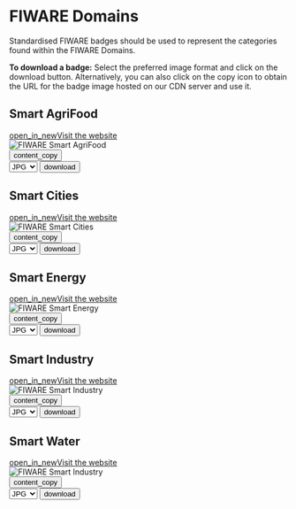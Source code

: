 <div id="social-meta">
<meta property="og:title" content="Guidelines for the usage of FIWARE logos and visual identity" />
<meta property="og:description" content="These guidelines help you to use best our FIWARE brand assets." />
<meta property="og:type" content="documentation" />
<meta property="og:url" content="https://fiware-brand-guide.readthedocs.org" />
<meta property="og:image" content="https://www.fiware.org/wp-content/uploads/FF_Banner_General.png" />
<meta name="twitter:card" content="summary_large_image">
<meta name="twitter:site" content="@FIWARE">
<meta name="twitter:title" content="Guidelines for the usage of FIWARE logos and visual identity">
<meta name="twitter:description" content="These guidelines help you to use best our FIWARE brand assets.">
<meta name="twitter:image" content="https://www.fiware.org/wp-content/uploads/FF_Banner_General.png">
</div>

# FIWARE Domains

Standardised FIWARE badges should be used to represent the categories found within the FIWARE Domains.

**To download a badge:** Select the preferred image format and click on the download button. Alternatively, you can also click on the copy icon to obtain the URL for the badge image hosted on our CDN server and use it.

## Smart AgriFood

<div class="secondary-btn">
    <a href="https://www.fiware.org/community/smart-agrifood/" target="_blank"><span class="material-symbols-outlined">open_in_new</span>Visit the website</a>
</div>

<div class="badges-container">
    <div class="badge-container">
        <img class="badge" src="https://www.fiware.org/custom/brand-guide/img/badges/domains/svg/smart-agrifood.svg" alt="FIWARE Smart AgriFood" onContextMenu="return false;">
        <div class="dwl-container">
            <button class="copy" data-clipboard-text="https://www.fiware.org/custom/brand-guide/img/badges/domains/svg/smart-agrifood.svg" data-original-title="Copied!"><span class="material-symbols-outlined">content_copy</span></button>
            <form class="badge-dwl" target="_blank" onsubmit="this.action = document.getElementById('agrifood').value">
                <select id="agrifood">
                    <option value="https://www.fiware.org/custom/brand-guide/img/badges/domains/jpg/smart-agrifood.jpg">JPG</option>
                    <option value="https://www.fiware.org/custom/brand-guide/img/badges/domains/png/smart-agrifood.png">PNG</option>
                    <option value="https://www.fiware.org/custom/brand-guide/img/badges/domains/svg/smart-agrifood.svg">SVG</option>
                    <option value="https://www.fiware.org/custom/brand-guide/img/badges/domains/eps/smart-agrifood.eps">EPS</option>
                </select>
                <input type="submit" value="download" class="material-symbols-outlined dwl" />
            </form>
        </div>
    </div>
</div>

## Smart Cities

<div class="secondary-btn">
    <a href="https://www.fiware.org/about-us/smart-cities/" target="_blank"><span class="material-symbols-outlined">open_in_new</span>Visit the website</a>
</div>

<div class="badges-container">
    <div class="badge-container">
        <img class="badge" src="https://www.fiware.org/custom/brand-guide/img/badges/domains/svg/smart-cities.svg" alt="FIWARE Smart Cities" onContextMenu="return false;">
        <div class="dwl-container">
            <button class="copy" data-clipboard-text="https://www.fiware.org/custom/brand-guide/img/badges/domains/svg/smart-cities.svg" data-original-title="Copied!"><span class="material-symbols-outlined">content_copy</span></button>
            <form class="badge-dwl" target="_blank" onsubmit="this.action = document.getElementById('cities').value">
                    <select id="cities">
                        <option value="https://www.fiware.org/custom/brand-guide/img/badges/domains/jpg/smart-cities.jpg">JPG</option>
                        <option value="https://www.fiware.org/custom/brand-guide/img/badges/domains/png/smart-cities.png">PNG</option>
                        <option value="https://www.fiware.org/custom/brand-guide/img/badges/domains/svg/smart-cities.svg">SVG</option>
                        <option value="https://www.fiware.org/custom/brand-guide/img/badges/domains/eps/smart-cities.eps">EPS</option>
                    </select>
                <input type="submit" value="download" class="material-symbols-outlined dwl" />
            </form>
        </div>
    </div>
</div>

## Smart Energy

<div class="secondary-btn">
    <a href="https://www.fiware.org/about-us/smart-energy/" target="_blank"><span class="material-symbols-outlined">open_in_new</span>Visit the website</a>
</div>

<div class="badges-container">
    <div class="badge-container">
        <img class="badge" src="https://www.fiware.org/custom/brand-guide/img/badges/domains/svg/smart-energy.svg" alt="FIWARE Smart Energy" onContextMenu="return false;">
        <div class="dwl-container">
            <button class="copy" data-clipboard-text="https://www.fiware.org/custom/brand-guide/img/badges/domains/svg/smart-energy.svg" data-original-title="Copied!"><span class="material-symbols-outlined">content_copy</span></button>
            <form class="badge-dwl" target="_blank" onsubmit="this.action = document.getElementById('energy').value">
                    <select id="energy">
                        <option value="https://www.fiware.org/custom/brand-guide/img/badges/domains/jpg/smart-energy.jpg">JPG</option>
                        <option value="https://www.fiware.org/custom/brand-guide/img/badges/domains/png/smart-energy.png">PNG</option>
                        <option value="https://www.fiware.org/custom/brand-guide/img/badges/domains/svg/smart-energy.svg">SVG</option>
                        <option value="https://www.fiware.org/custom/brand-guide/img/badges/domains/eps/smart-energy.eps">EPS</option>
                    </select>
                <input type="submit" value="download" class="material-symbols-outlined dwl" />
            </form>
        </div>
    </div>
</div>

## Smart Industry

<div class="secondary-btn">
    <a href="https://www.fiware.org/about-us/smart-industry/" target="_blank"><span class="material-symbols-outlined">open_in_new</span>Visit the website</a>
</div>

<div class="badges-container">
    <div class="badge-container">
        <img class="badge" src="https://www.fiware.org/custom/brand-guide/img/badges/domains/svg/smart-industry.svg" alt="FIWARE Smart Industry" onContextMenu="return false;">
        <div class="dwl-container">
            <button class="copy" data-clipboard-text="https://www.fiware.org/custom/brand-guide/img/badges/domains/svg/smart-industry.svg" data-original-title="Copied!"><span class="material-symbols-outlined">content_copy</span></button>
            <form class="badge-dwl" target="_blank" onsubmit="this.action = document.getElementById('industry').value">
                    <select id="industry">
                        <option value="https://www.fiware.org/custom/brand-guide/img/badges/domains/jpg/smart-industry.jpg">JPG</option>
                        <option value="https://www.fiware.org/custom/brand-guide/img/badges/domains/png/smart-industry.png">PNG</option>
                        <option value="https://www.fiware.org/custom/brand-guide/img/badges/domains/svg/smart-industry.svg">SVG</option>
                        <option value="https://www.fiware.org/custom/brand-guide/img/badges/domains/eps/smart-industry.eps">EPS</option>
                    </select>
                <input type="submit" value="download" class="material-symbols-outlined dwl" />
            </form>
        </div>
    </div>
</div>

## Smart Water

<div class="secondary-btn">
    <a href="https://www.fiware.org/about-us/smart-water/" target="_blank"><span class="material-symbols-outlined">open_in_new</span>Visit the website</a>
</div>

<div class="badges-container">
    <div class="badge-container">
        <img class="badge" src="https://www.fiware.org/custom/brand-guide/img/badges/domains/svg/smart-water.svg" alt="FIWARE Smart Industry" onContextMenu="return false;">
        <div class="dwl-container">
            <button class="copy" data-clipboard-text="https://www.fiware.org/custom/brand-guide/img/badges/domains/svg/smart-water.svg" data-original-title="Copied!"><span class="material-symbols-outlined">content_copy</span></button>
            <form class="badge-dwl" target="_blank" onsubmit="this.action = document.getElementById('water').value">
                    <select id="water">
                        <option value="https://www.fiware.org/custom/brand-guide/img/badges/domains/jpg/smart-water.jpg">JPG</option>
                        <option value="https://www.fiware.org/custom/brand-guide/img/badges/domains/png/smart-water.png">PNG</option>
                        <option value="https://www.fiware.org/custom/brand-guide/img/badges/domains/svg/smart-water.svg">SVG</option>
                        <option value="https://www.fiware.org/custom/brand-guide/img/badges/domains/eps/smart-water.eps">EPS</option>
                    </select>
                <input type="submit" value="download" class="material-symbols-outlined dwl" />
            </form>
        </div>
    </div>
</div>